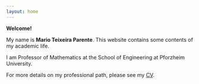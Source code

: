 ```yaml
---
layout: home
---
```


**Welcome!**

My name is **Mario Teixeira Parente**.
This website contains some contents of my academic life.

I am Professor of Mathematics at the School of Engineering at Pforzheim University.

For more details on my professional path, please see my [CV](/cv.md).
